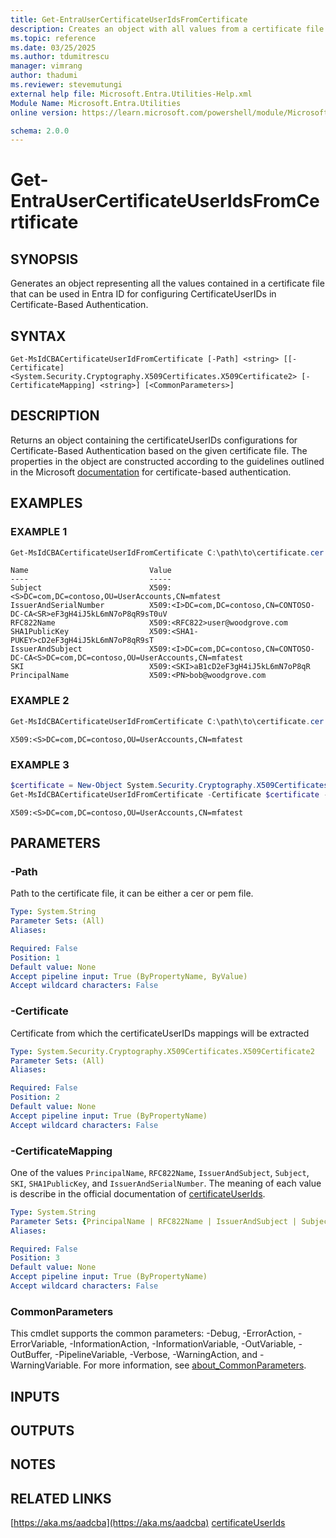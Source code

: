 ```yaml
---
title: Get-EntraUserCertificateUserIdsFromCertificate
description: Creates an object with all values from a certificate file for configuring CertificateUserIDs in Entra ID
ms.topic: reference
ms.date: 03/25/2025
ms.author: tdumitrescu
manager: vimrang
author: thadumi
ms.reviewer: stevemutungi
external help file: Microsoft.Entra.Utilities-Help.xml
Module Name: Microsoft.Entra.Utilities
online version: https://learn.microsoft.com/powershell/module/Microsoft.Entra.Utilities/Get-EntraUserCertificateUserIdsFromCertificate

schema: 2.0.0
---
```


# Get-EntraUserCertificateUserIdsFromCertificate

## SYNOPSIS
Generates an object representing all the values contained in a certificate file that can be used in Entra ID for configuring CertificateUserIDs in Certificate-Based Authentication.

## SYNTAX
```syntax
Get-MsIdCBACertificateUserIdFromCertificate [-Path] <string> [[-Certificate] <System.Security.Cryptography.X509Certificates.X509Certificate2> [-CertificateMapping] <string>] [<CommonParameters>]
```
## DESCRIPTION

Returns an object containing the certificateUserIDs configurations for Certificate-Based Authentication based on the given certificate file. The properties in the object are constructed according to the guidelines outlined in the Microsoft [documentation](https://learn.microsoft.com/en-us/entra/identity/authentication/concept-certificate-based-authentication-certificateuserids
) for certificate-based authentication.

## EXAMPLES

### EXAMPLE 1
```powershell
Get-MsIdCBACertificateUserIdFromCertificate C:\path\to\certificate.cer
```

```Output
Name                           Value
----                           -----
Subject                        X509:<S>DC=com,DC=contoso,OU=UserAccounts,CN=mfatest
IssuerAndSerialNumber          X509:<I>DC=com,DC=contoso,CN=CONTOSO-DC-CA<SR>eF3gH4iJ5kL6mN7oP8qR9sT0uV
RFC822Name                     X509:<RFC822>user@woodgrove.com
SHA1PublicKey                  X509:<SHA1-PUKEY>cD2eF3gH4iJ5kL6mN7oP8qR9sT
IssuerAndSubject               X509:<I>DC=com,DC=contoso,CN=CONTOSO-DC-CA<S>DC=com,DC=contoso,OU=UserAccounts,CN=mfatest
SKI                            X509:<SKI>aB1cD2eF3gH4iJ5kL6mN7oP8qR
PrincipalName                  X509:<PN>bob@woodgrove.com
```

### EXAMPLE 2
```powershell
Get-MsIdCBACertificateUserIdFromCertificate C:\path\to\certificate.cer -CertificateMapping Subject
```

```Output
X509:<S>DC=com,DC=contoso,OU=UserAccounts,CN=mfatest
```

### EXAMPLE 3
```powershell
$certificate = New-Object System.Security.Cryptography.X509Certificates.X509Certificate2 -ArgumentList $certBytes
Get-MsIdCBACertificateUserIdFromCertificate -Certificate $certificate -CertificateMapping Subject
```

```Output
X509:<S>DC=com,DC=contoso,OU=UserAccounts,CN=mfatest
```

## PARAMETERS
### -Path

Path to the certificate file, it can be either a cer or pem file.

```yaml
Type: System.String
Parameter Sets: (All)
Aliases:

Required: False
Position: 1
Default value: None
Accept pipeline input: True (ByPropertyName, ByValue)
Accept wildcard characters: False
```
### -Certificate
Certificate from which the certificateUserIDs mappings will be extracted

```yaml
Type: System.Security.Cryptography.X509Certificates.X509Certificate2
Parameter Sets: (All)
Aliases:

Required: False
Position: 2
Default value: None
Accept pipeline input: True (ByPropertyName)
Accept wildcard characters: False
```

### -CertificateMapping
One of the values `PrincipalName`, `RFC822Name`, `IssuerAndSubject`, `Subject`, `SKI`, `SHA1PublicKey`, and `IssuerAndSerialNumber`.
The meaning of each value is describe in the official documentation of [certificateUserIds](https://learn.microsoft.com/en-us/entra/identity/authentication/concept-certificate-based-authentication-certificateuserids). 

```yaml
Type: System.String
Parameter Sets: {PrincipalName | RFC822Name | IssuerAndSubject | Subject | SKI | SHA1PublicKey | IssuerAndSerialNumber}
Aliases:

Required: False
Position: 3
Default value: None
Accept pipeline input: True (ByPropertyName)
Accept wildcard characters: False
```

### CommonParameters

This cmdlet supports the common parameters: -Debug, -ErrorAction, -ErrorVariable, -InformationAction, -InformationVariable, -OutVariable, -OutBuffer, -PipelineVariable, -Verbose, -WarningAction, and -WarningVariable. For more information, see [about_CommonParameters](http://go.microsoft.com/fwlink/?LinkID=113216).

## INPUTS

## OUTPUTS

## NOTES

## RELATED LINKS

[https://aka.ms/aadcba](https://aka.ms/aadcba)
[certificateUserIds](https://learn.microsoft.com/en-us/entra/identity/authentication/concept-certificate-based-authentication-certificateuserids)

